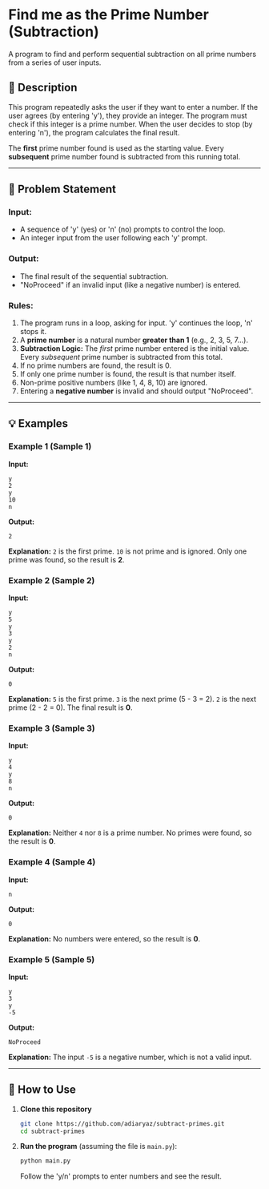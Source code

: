 # Find me as the Prime Number (Subtraction)

A program to find and perform sequential subtraction on all prime numbers from a series of user inputs.

## 📝 Description

This program repeatedly asks the user if they want to enter a number. If the user agrees (by entering 'y'), they provide an integer. The program must check if this integer is a prime number. When the user decides to stop (by entering 'n'), the program calculates the final result.

The **first** prime number found is used as the starting value. Every **subsequent** prime number found is subtracted from this running total.

-----

## 🎯 Problem Statement

### Input:

  * A sequence of 'y' (yes) or 'n' (no) prompts to control the loop.
  * An integer input from the user following each 'y' prompt.

### Output:

  * The final result of the sequential subtraction.
  * "NoProceed" if an invalid input (like a negative number) is entered.

### Rules:

1.  The program runs in a loop, asking for input. 'y' continues the loop, 'n' stops it.
2.  A **prime number** is a natural number **greater than 1** (e.g., 2, 3, 5, 7...).
3.  **Subtraction Logic:** The *first* prime number entered is the initial value. Every *subsequent* prime number is subtracted from this total.
4.  If no prime numbers are found, the result is 0.
5.  If only one prime number is found, the result is that number itself.
6.  Non-prime positive numbers (like 1, 4, 8, 10) are ignored.
7.  Entering a **negative number** is invalid and should output "NoProceed".

-----

## 💡 Examples

### Example 1 (Sample 1)

**Input:**

```
y
2
y
10
n
```

**Output:**

```
2
```

**Explanation:** `2` is the first prime. `10` is not prime and is ignored. Only one prime was found, so the result is **2**.

### Example 2 (Sample 2)

**Input:**

```
y
5
y
3
y
2
n
```

**Output:**

```
0
```

**Explanation:** `5` is the first prime. `3` is the next prime (5 - 3 = 2). `2` is the next prime (2 - 2 = 0). The final result is **0**.

### Example 3 (Sample 3)

**Input:**

```
y
4
y
8
n
```

**Output:**

```
0
```

**Explanation:** Neither `4` nor `8` is a prime number. No primes were found, so the result is **0**.

### Example 4 (Sample 4)

**Input:**

```
n
```

**Output:**

```
0
```

**Explanation:** No numbers were entered, so the result is **0**.

### Example 5 (Sample 5)

**Input:**

```
y
3
y
-5
```

**Output:**

```
NoProceed
```

**Explanation:** The input `-5` is a negative number, which is not a valid input.

-----

## 🚀 How to Use

1.  **Clone this repository**

    ```bash
    git clone https://github.com/adiaryaz/subtract-primes.git
    cd subtract-primes
    ```

2.  **Run the program** (assuming the file is `main.py`):

    ```bash
    python main.py
    ```

    Follow the 'y/n' prompts to enter numbers and see the result.

